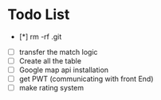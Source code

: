 # Todo List

- [*] rm -rf .git
- [ ] transfer the match logic
- [ ] Create all the table
- [ ] Google map api installation
- [ ] get PWT (communicating with front End)
- [ ] make rating system
